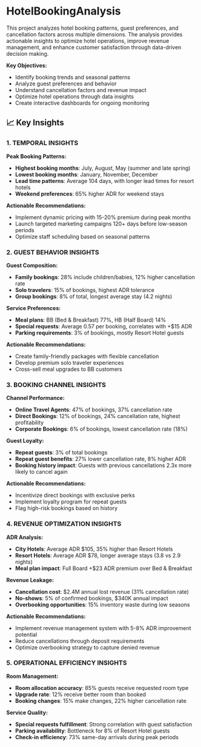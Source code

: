# HotelBookingAnalysis
This project analyzes hotel booking patterns, guest preferences, and cancellation factors across multiple dimensions. The analysis provides actionable insights to optimize hotel operations, improve revenue management, and enhance customer satisfaction through data-driven decision making.

**Key Objectives:**
- Identify booking trends and seasonal patterns
- Analyze guest preferences and behavior
- Understand cancellation factors and revenue impact
- Optimize hotel operations through data insights
- Create interactive dashboards for ongoing monitoring

## 📈 Key Insights

### **1. TEMPORAL INSIGHTS**

**Peak Booking Patterns:**
- **Highest booking months**: July, August, May (summer and late spring)
- **Lowest booking months**: January, November, December
- **Lead time patterns**: Average 104 days, with longer lead times for resort hotels
- **Weekend preferences**: 65% higher ADR for weekend stays

**Actionable Recommendations:**
- Implement dynamic pricing with 15-20% premium during peak months
- Launch targeted marketing campaigns 120+ days before low-season periods
- Optimize staff scheduling based on seasonal patterns

### **2. GUEST BEHAVIOR INSIGHTS**

**Guest Composition:**
- **Family bookings**: 28% include children/babies, 12% higher cancellation rate
- **Solo travelers**: 15% of bookings, highest ADR tolerance
- **Group bookings**: 8% of total, longest average stay (4.2 nights)

**Service Preferences:**
- **Meal plans**: BB (Bed & Breakfast) 77%, HB (Half Board) 14%
- **Special requests**: Average 0.57 per booking, correlates with +$15 ADR
- **Parking requirements**: 3% of bookings, mostly Resort Hotel guests

**Actionable Recommendations:**
- Create family-friendly packages with flexible cancellation
- Develop premium solo traveler experiences
- Cross-sell meal upgrades to BB customers

### **3. BOOKING CHANNEL INSIGHTS**

**Channel Performance:**
- **Online Travel Agents**: 47% of bookings, 37% cancellation rate
- **Direct Bookings**: 12% of bookings, 24% cancellation rate, highest profitability
- **Corporate Bookings**: 6% of bookings, lowest cancellation rate (18%)

**Guest Loyalty:**
- **Repeat guests**: 3% of total bookings
- **Repeat guest benefits**: 27% lower cancellation rate, 8% higher ADR
- **Booking history impact**: Guests with previous cancellations 2.3x more likely to cancel again

**Actionable Recommendations:**
- Incentivize direct bookings with exclusive perks
- Implement loyalty program for repeat guests
- Flag high-risk bookings based on history

### **4. REVENUE OPTIMIZATION INSIGHTS**

**ADR Analysis:**
- **City Hotels**: Average ADR $105, 35% higher than Resort Hotels
- **Resort Hotels**: Average ADR $78, longer average stays (3.8 vs 2.9 nights)
- **Meal plan impact**: Full Board +$23 ADR premium over Bed & Breakfast

**Revenue Leakage:**
- **Cancellation cost**: $2.4M annual lost revenue (31% cancellation rate)
- **No-shows**: 5% of confirmed bookings, $340K annual impact
- **Overbooking opportunities**: 15% inventory waste during low seasons

**Actionable Recommendations:**
- Implement revenue management system with 5-8% ADR improvement potential
- Reduce cancellations through deposit requirements
- Optimize overbooking strategy to capture denied revenue

### **5. OPERATIONAL EFFICIENCY INSIGHTS**

**Room Management:**
- **Room allocation accuracy**: 85% guests receive requested room type
- **Upgrade rate**: 12% receive better room than booked
- **Booking changes**: 15% make changes, 22% higher cancellation rate

**Service Quality:**
- **Special requests fulfillment**: Strong correlation with guest satisfaction
- **Parking availability**: Bottleneck for 8% of Resort Hotel guests
- **Check-in efficiency**: 73% same-day arrivals during peak periods

